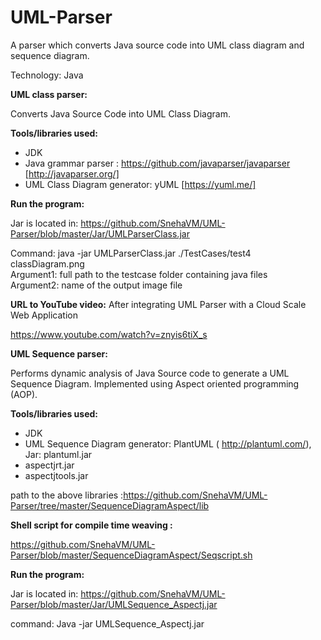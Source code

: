 # UML-Parser
A parser which converts Java source code into UML class diagram and sequence diagram.

Technology: Java

**UML class parser:**

 Converts Java Source Code into UML Class Diagram. 
 
**Tools/libraries used:**
- JDK
- Java grammar parser : https://github.com/javaparser/javaparser [http://javaparser.org/]
- UML Class Diagram generator: yUML [https://yuml.me/]

**Run the program:**

  Jar is located in: https://github.com/SnehaVM/UML-Parser/blob/master/Jar/UMLParserClass.jar
  
  Command:
   java -jar UMLParserClass.jar ./TestCases/test4 classDiagram.png   
   Argument1: full path to the testcase folder containing java files   
   Argument2: name of the output image file 
   
   **URL to YouTube video:** 
   After integrating UML Parser with a Cloud Scale Web Application
   
   https://www.youtube.com/watch?v=znyis6tiX_s
   

**UML Sequence parser:**

 Performs dynamic analysis of Java Source code to generate a UML Sequence Diagram. Implemented using Aspect oriented programming (AOP).
 
 **Tools/libraries used:**
 - JDK
 - UML Sequence Diagram generator: PlantUML (	http://plantuml.com/), Jar: plantuml.jar
 - aspectjrt.jar
 - aspectjtools.jar 
 
 path to the above libraries :https://github.com/SnehaVM/UML-Parser/tree/master/SequenceDiagramAspect/lib
 
  **Shell script for compile time weaving :**
  
  https://github.com/SnehaVM/UML-Parser/blob/master/SequenceDiagramAspect/Seqscript.sh
 
 **Run the program:**
 
  Jar is located in: https://github.com/SnehaVM/UML-Parser/blob/master/Jar/UMLSequence_Aspectj.jar
  
  command:
  Java -jar UMLSequence_Aspectj.jar
  
 
 
 
 

